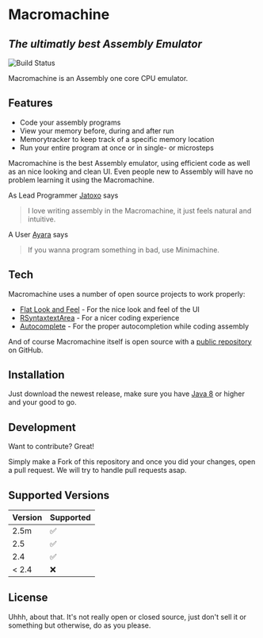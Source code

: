 # Macromachine
## _The ultimatly best Assembly Emulator_

![Build Status](https://app.travis-ci.com/Jojojihn/Macromachine.svg?branch=master)

Macromachine is an Assembly one core CPU emulator.


## Features

- Code your assembly programs
- View your memory before, during and after run
- Memorytracker to keep track of a specific memory location
- Run your entire program at once or in single- or microsteps


Macromachine is the best Assembly emulator, using efficient code as well 
as an nice looking and clean UI. Even people new to Assembly will have no problem
learning it using the Macromachine.

As Lead Programmer [Jatoxo] says
> I love writing assembly in the Macromachine,
> it just feels natural and intuitive.

A User [Ayara] says
> If you wanna program something in bad,
> use Minimachine.



## Tech

Macromachine uses a number of open source projects to work properly:

- [Flat Look and Feel] - For the nice look and feel of the UI
- [RSyntaxtextArea] - For a nicer coding experience
- [Autocomplete] - For the proper autocompletion while coding assembly

And of course Macromachine itself is open source with a [public repository][mm]
 on GitHub.

## Installation

Just download the newest release, make sure you have [Java 8] or higher
and your good to go.

## Development

Want to contribute? Great!

Simply make a Fork of this repository and once you did your changes, open a pull request.
We will try to handle pull requests asap.

## Supported Versions

| Version | Supported          |
| ------- | ------------------ |
|  2.5m   | :white_check_mark: |
|  2.5    | :white_check_mark:                |
|  2.4    | :white_check_mark: |
| < 2.4   | :x:                |


## License

Uhhh, about that. It's not really open or closed source, just don't sell it or something but otherwise, do as you please.

   [mm]: <https://github.com/Jojojihn/Macromachine>
   [Jatoxo]: <https://github.com/Jatoxo>
   [Ayara]: <https://github.com/Jatoxo>
   [Flat Look and Feel]: <https://www.formdev.com/flatlaf/>
   [RSyntaxtextArea]: <https://github.com/bobbylight/RSyntaxTextArea>
   [Autocomplete]: <https://github.com/bobbylight/autocomplete>
   [Java 8]: <https://www.java.com/en/download/manual.jsp>
